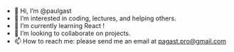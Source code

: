 - 👋 Hi, I’m @paulgast
- 👀 I’m interested in coding, lectures, and helping others.
- 🌱 I’m currently learning React !
- 💞️ I’m looking to collaborate on projects. 
- 📫 How to reach me: please send me an email at pagast.pro@gmail.com 

<!---
paulgast/paulgast is a ✨ special ✨ repository because its `README.md` (this file) appears on your GitHub profile.
You can click the Preview link to take a look at your changes.
--->
